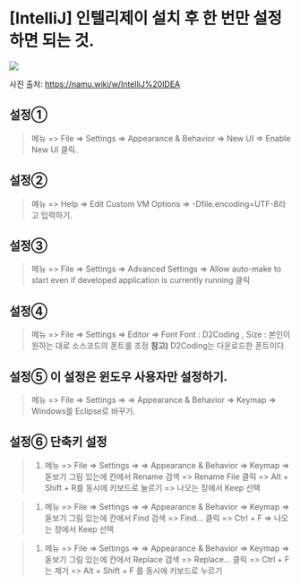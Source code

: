 # [IntelliJ] 인텔리제이 설치 후 한 번만 설정하면 되는 것.

![](https://velog.velcdn.com/images/chrios99/post/75c19d7f-66ab-4253-8d37-26e74f947cc7/image.png)

사진 출처: https://namu.wiki/w/IntelliJ%20IDEA

## 설정①
>메뉴 => File => Settings => Appearance & Behavior => New UI => Enable New UI 클릭.

## 설정②
>메뉴 => Help => Edit Custom VM Options => -Dfile.encoding=UTF-8라고 입력하기.

## 설정③
>메뉴 => File => Settings => Advanced Settings => Allow auto-make to start even if developed application is currently running 클릭

## 설정④
>메뉴 => File => Settings => Editor => Font
Font : D2Coding , Size : 본인이 원하는 대로 소스코드의 폰트를 조정
**참고)** D2Coding는 다운로드한 폰트이다.

## 설정⑤ 이 설정은 윈도우 사용자만 설정하기.
>메뉴 => File => Settings => => Appearance & Behavior => Keymap => Windows를  Eclipse로 바꾸기.


## 설정⑥ 단축키 설정
>1. 메뉴 => File => Settings => => Appearance & Behavior => Keymap => 돋보기 그림 있는에 칸에서 Rename 검색 => Rename File 클릭 => Alt + Shift + R를 동시에 키보드로 눌르기 => 나오는 창에서 Keep 선택

>1. 메뉴 => File => Settings => => Appearance & Behavior => Keymap => 돋보기 그림 있는에 칸에서 Find 검색 => Find... 클릭 => Ctrl + F => 나오는 창에서 Keep 선택

>1. 메뉴 => File => Settings => => Appearance & Behavior => Keymap => 돋보기 그림 있는에 칸에서 Replace 검색 => Replace... 클릭 => Ctrl + F 는 제거 => Alt + Shift + F 를 동시에 키보드로 누르기
